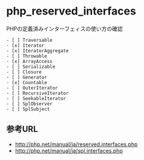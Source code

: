 # php_reserved_interfaces

PHPの定義済みインターフェィスの使い方の確認

```
- [ ] Traversable
- [x] Iterator
- [x] IteratorAggregate
- [ ] Throwable
- [x] ArrayAccess
- [ ] Serializable
- [ ] Closure
- [ ] Generator
- [x] Countable
- [ ] OuterIterator
- [ ] RecursiveIterator
- [ ] SeekableIterator
- [ ] SplObserver
- [ ] SplSubject
```

## 参考URL

* http://php.net/manual/ja/reserved.interfaces.php
* http://php.net/manual/ja/spl.interfaces.php
